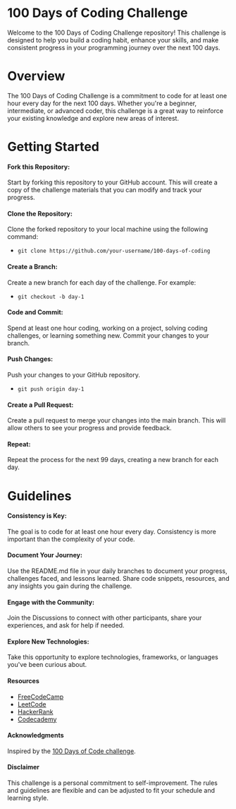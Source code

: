 # 100 Days of Coding Challenge
Welcome to the 100 Days of Coding Challenge repository! This challenge is designed to help you build a coding habit, enhance your skills, and make consistent progress in your programming journey over the next 100 days.

# Overview
The 100 Days of Coding Challenge is a commitment to code for at least one hour every day for the next 100 days. Whether you're a beginner, intermediate, or advanced coder, this challenge is a great way to reinforce your existing knowledge and explore new areas of interest.

# Getting Started
#### Fork this Repository:
  Start by forking this repository to your GitHub account. This will create a copy of the challenge materials that you can modify and track your progress.

#### Clone the Repository: 
  Clone the forked repository to your local machine using the following command:
  - ```
    git clone https://github.com/your-username/100-days-of-coding
    ```
#### Create a Branch: 
  Create a new branch for each day of the challenge. 
  For example:
- ```
  git checkout -b day-1
  ```
#### Code and Commit: 
  Spend at least one hour coding, working on a project, solving coding challenges, or learning something new. Commit your changes to your branch.
#### Push Changes: 
  Push your changes to your GitHub repository.
- ```
  git push origin day-1
  ```
#### Create a Pull Request: 
  Create a pull request to merge your changes into the main branch. This will allow others to see your progress and provide feedback.
#### Repeat:
  Repeat the process for the next 99 days, creating a new branch for each day.
# Guidelines
#### Consistency is Key: 
  The goal is to code for at least one hour every day. Consistency is more important than the complexity of your code.
#### Document Your Journey: 
  Use the README.md file in your daily branches to document your progress, challenges faced, and lessons learned. Share code snippets, resources, and any insights you gain during the challenge.
#### Engage with the Community:
  Join the Discussions to connect with other participants, share your experiences, and ask for help if needed.
#### Explore New Technologies:
  Take this opportunity to explore technologies, frameworks, or languages you've been curious about.
#### Resources
  - [FreeCodeCamp](https://www.freecodecamp.org/)
  - [LeetCode](https://leetcode.com/)
  - [HackerRank](https://www.hackerrank.com/)
  - [Codecademy](https://www.codecademy.com/?g_network=g&g_productchannel=&g_adid=528849219280&g_locinterest=&g_keyword=codecademy&g_acctid=243-039-7011&g_adtype=&g_keywordid=aud-1122464209402:kwd-41065460761&g_ifcreative=&g_campaign=account&g_locphysical=9301142&g_adgroupid=70492864474&g_productid=&g_source={sourceid}&g_merchantid=&g_placement=&g_partition=&g_campaignid=1726903838&g_ifproduct=&g_adtype=search&g_acctid=243-039-7011)
#### Acknowledgments
Inspired by the [100 Days of Code challenge](https://www.100daysofcode.com/).

#### Disclaimer
This challenge is a personal commitment to self-improvement. The rules and guidelines are flexible and can be adjusted to fit your schedule and learning style.


